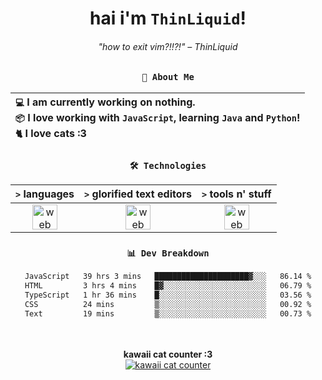 <div align="center">
  
  # hai i'm `ThinLiquid`!
  ###### "how to exit vim?!!?!" – ThinLiquid
  
  ### `👤 About Me`

  | `💻`  I am currently working on __nothing__.<br/>`📦`  I love working with `JavaScript`, learning `Java` and `Python`!</br>`🐈`  I love cats :3 |
  |:---|

  
  ### `🛠️ Technologies`
  
  | `>` **languages**  | `>` **glorified text editors** | `>` **tools n' stuff** |
  |:------------------:|:------------------------------:|:----------------------:|
  | <img src="https://skillicons.dev/icons?i=ts,js,react" alt="web dev" height="40"/> | <img src="https://skillicons.dev/icons?i=vscode,eclipse,idea" alt="web dev" height="40"/> | <img src="https://skillicons.dev/icons?i=bash,git,photoshop" alt="web dev" height="40"/> |
  
  ### `📊 Dev Breakdown`
  
  <!--START_SECTION:waka-->

```txt
JavaScript   39 hrs 3 mins   █████████████████████▓░░░   86.14 %
HTML         3 hrs 4 mins    █▓░░░░░░░░░░░░░░░░░░░░░░░   06.79 %
TypeScript   1 hr 36 mins    █░░░░░░░░░░░░░░░░░░░░░░░░   03.56 %
CSS          24 mins         ▒░░░░░░░░░░░░░░░░░░░░░░░░   00.92 %
Text         19 mins         ▒░░░░░░░░░░░░░░░░░░░░░░░░   00.73 %
```

<!--END_SECTION:waka-->
  
  <br/><br/>
  <b>kawaii cat counter :3</b><br/>
  [![kawaii cat counter](https://count.getloli.com/get/@ThinLiquid?theme=moebooru)](https://moe-counter.glitch.me)
</div>
